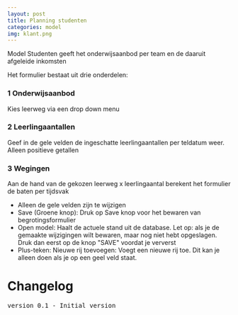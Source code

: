 ```yaml
---
layout: post
title: Planning studenten
categories: model
img: klant.png
---
```


Model Studenten geeft het onderwijsaanbod per team en de daaruit afgeleide inkomsten		
		
Het formulier bestaat uit drie onderdelen:		

<h3>1 Onderwijsaanbod</h3>

Kies leerweg via een drop down menu	

<h3>2 Leerlingaantallen</h3>
Geef in de gele velden de ingeschatte leerlingaantallen per teldatum weer. Alleen positieve getallen	

<h3>3 Wegingen</h3>
Aan de hand van de gekozen leerweg x leerlingaantal berekent het formulier de baten per tijdsvak

<ul>
	<li>Alleen de gele velden zijn te wijzigen</li>
	<li>Save (Groene knop): Druk op Save knop voor het bewaren van begrotingsformulier</li>
	<li>Open model: Haalt de actuele stand uit de database. Let op: als je de gemaakte wijzigingen wilt bewaren, maar nog niet hebt opgeslagen. Druk dan eerst op de knop "SAVE" voordat je ververst</li>
	<li>Plus-teken: Nieuwe rij toevoegen: Voegt een nieuwe rij toe. Dit kan je alleen doen als je op een geel veld staat.</li>
</ul>

# Changelog
<pre>
version 0.1 - Initial version
</pre>